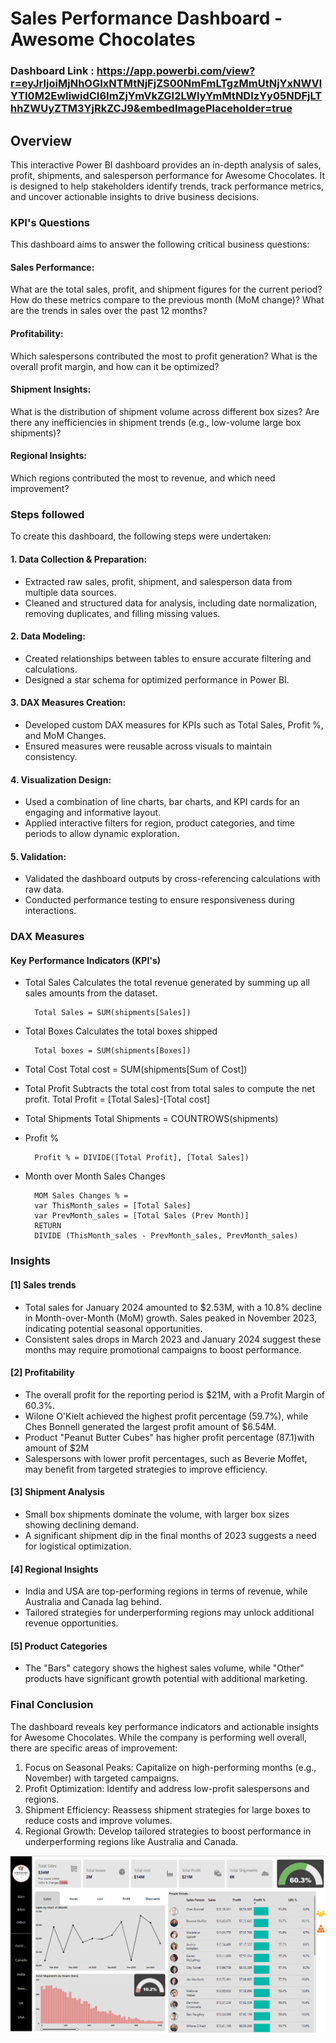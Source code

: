 # Sales Performance Dashboard - Awesome Chocolates

### Dashboard Link : https://app.powerbi.com/view?r=eyJrIjoiMjNhOGIxNTMtNjFjZS00NmFmLTgzMmUtNjYxNWVlYTI0M2EwIiwidCI6ImZjYmVkZGI2LWIyYmMtNDIzYy05NDFjLThhZWUyZTM3YjRkZCJ9&embedImagePlaceholder=true

## Overview

This interactive Power BI dashboard provides an in-depth analysis of sales, profit, shipments, and salesperson performance for Awesome Chocolates. It is designed to help stakeholders identify trends, track performance metrics, and uncover actionable insights to drive business decisions.

### KPI's Questions
This dashboard aims to answer the following critical business questions:

#### Sales Performance:
What are the total sales, profit, and shipment figures for the current period?
How do these metrics compare to the previous month (MoM change)?
What are the trends in sales over the past 12 months?
#### Profitability:
Which salespersons contributed the most to profit generation?
What is the overall profit margin, and how can it be optimized?
#### Shipment Insights:
What is the distribution of shipment volume across different box sizes?
Are there any inefficiencies in shipment trends (e.g., low-volume large box shipments)?
#### Regional Insights:
Which regions contributed the most to revenue, and which need improvement?

### Steps followed 

To create this dashboard, the following steps were undertaken:

#### 1. Data Collection & Preparation:

- Extracted raw sales, profit, shipment, and salesperson data from multiple data sources.
- Cleaned and structured data for analysis, including date normalization, removing duplicates, and filling missing values.
#### 2. Data Modeling:

- Created relationships between tables to ensure accurate filtering and calculations.
- Designed a star schema for optimized performance in Power BI.
#### 3. DAX Measures Creation:

- Developed custom DAX measures for KPIs such as Total Sales, Profit %, and MoM Changes.
- Ensured measures were reusable across visuals to maintain consistency.
#### 4. Visualization Design:

- Used a combination of line charts, bar charts, and KPI cards for an engaging and informative layout.
- Applied interactive filters for region, product categories, and time periods to allow dynamic exploration.
#### 5. Validation:

- Validated the dashboard outputs by cross-referencing calculations with raw data.
- Conducted performance testing to ensure responsiveness during interactions.

### DAX Measures
#### Key Performance Indicators (KPI's)
- Total Sales
Calculates the total revenue generated by summing up all sales amounts from the dataset.

        Total Sales = SUM(shipments[Sales])

- Total Boxes
Calculates the total boxes shipped

        Total boxes = SUM(shipments[Boxes])
- Total Cost
        Total cost = SUM(shipments[Sum of Cost])
- Total Profit
Subtracts the total cost from total sales to compute the net profit.
        Total Profit = [Total Sales]-[Total cost]
- Total Shipments
        Total Shipments = COUNTROWS(shipments)
- Profit %

        Profit % = DIVIDE([Total Profit], [Total Sales])

- Month over Month Sales Changes

        MOM Sales Changes % = 
        var ThisMonth_sales = [Total Sales]
        var PrevMonth_sales = [Total Sales (Prev Month)]
        RETURN
        DIVIDE (ThisMonth_sales - PrevMonth_sales, PrevMonth_sales)

### Insights
#### [1] Sales trends
- Total sales for January 2024 amounted to $2.53M, with a 10.8% decline in Month-over-Month (MoM) growth.
Sales peaked in November 2023, indicating potential seasonal opportunities.
- Consistent sales drops in March 2023 and January 2024 suggest these months may require promotional campaigns to boost performance.
#### [2] Profitability
- The overall profit for the reporting period is $21M, with a Profit Margin of 60.3%.
- Wilone O'Kielt achieved the highest profit percentage (59.7%), while Ches Bonnell generated the largest profit amount of $6.54M.
- Product "Peanut Butter Cubes" has higher profit percentage (87.1)with amount of $2M
- Salespersons with lower profit percentages, such as Beverie Moffet, may benefit from targeted strategies to improve efficiency.
#### [3] Shipment Analysis
- Small box shipments dominate the volume, with larger box sizes showing declining demand.
- A significant shipment dip in the final months of 2023 suggests a need for logistical optimization.
#### [4] Regional Insights
- India and USA are top-performing regions in terms of revenue, while Australia and Canada lag behind.
- Tailored strategies for underperforming regions may unlock additional revenue opportunities.
#### [5] Product Categories
- The "Bars" category shows the highest sales volume, while "Other" products have significant growth potential with additional marketing.

### Final Conclusion
The dashboard reveals key performance indicators and actionable insights for Awesome Chocolates. While the company is performing well overall, there are specific areas of improvement:

1. Focus on Seasonal Peaks: Capitalize on high-performing months (e.g., November) with targeted campaigns.
2. Profit Optimization: Identify and address low-profit salespersons and regions.
3. Shipment Efficiency: Reassess shipment strategies for large boxes to reduce costs and improve volumes.
4. Regional Growth: Develop tailored strategies to boost performance in underperforming regions like Australia and Canada.

![Dashboard Image](https://github.com/Sonali-Kaleshwar/PowerBI-Reports/blob/15b826e00669fbf4d7b849f9b3769d64de367bbe/Screenshot%202025-01-11%20213246.png)
